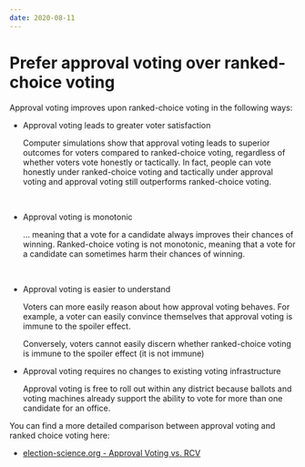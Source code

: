 ```yaml
---
date: 2020-08-11
---
```


# Prefer approval voting over ranked-choice voting

Approval voting improves upon ranked-choice voting in the following ways:

* Approval voting leads to greater voter satisfaction

  Computer simulations show that approval voting leads to superior outcomes for
  voters compared to ranked-choice voting, regardless of whether voters vote
  honestly or tactically.  In fact, people can vote honestly under ranked-choice
  voting and tactically under approval voting and approval voting still
  outperforms ranked-choice voting.

  <br/>

* Approval voting is monotonic

  … meaning that a vote for a candidate always improves their chances of
  winning.  Ranked-choice voting is not monotonic, meaning that a vote for a
  candidate can sometimes harm their chances of winning.

  <br/>

* Approval voting is easier to understand

  Voters can more easily reason about how approval voting behaves.  For example,
  a voter can easily convince themselves that approval voting is immune to the
  spoiler effect.

  Conversely, voters cannot easily discern whether ranked-choice voting is
  immune to the spoiler effect (it is not immune)

* Approval voting requires no changes to existing voting infrastructure

  Approval voting is free to roll out within any district because ballots and
  voting machines already support the ability to vote for more than one
  candidate for an office.

You can find a more detailed comparison between approval voting and ranked
choice voting here:

* [election-science.org - Approval Voting vs. RCV](https://www.electionscience.org/library/approval-voting-versus-irv/)
